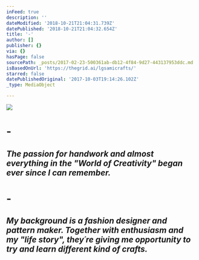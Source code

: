 ```yaml
---
inFeed: true
description: ''
dateModified: '2018-10-21T21:04:31.739Z'
datePublished: '2018-10-21T21:04:32.654Z'
title: '-'
author: []
publisher: {}
via: {}
hasPage: false
sourcePath: _posts/2017-02-23-500361ab-db12-4f84-9d27-443137953ddc.md
isBasedOnUrl: 'https://thegrid.ai/lgsamicrafts/'
starred: false
datePublishedOriginal: '2017-10-03T19:14:26.102Z'
_type: MediaObject

---
```

![](https://the-grid-user-content.s3-us-west-2.amazonaws.com/8a2022a5-1315-41ea-911e-643ef84d2a16.jpg)

# -

## _The passion for handwork and almost everything in the "World of Creativity" began ever since I can remember._

# -

## _My background is a fashion designer and pattern maker. Together with enthusiasm and my "life story", they´re giving me opportunity to try and learn different kind of crafts._